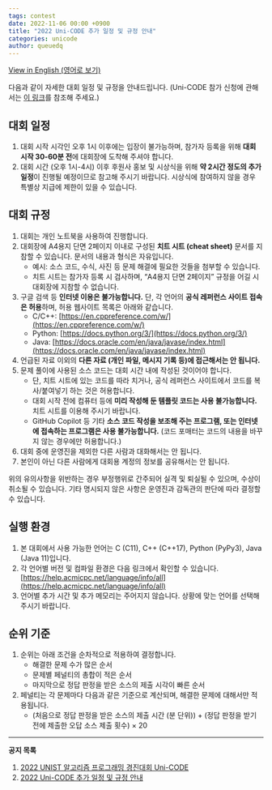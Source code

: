 ```yaml
---
tags: contest
date: 2022-11-06 00:00 +0900
title: "2022 Uni-CODE 추가 일정 및 규정 안내"
categories: unicode
author: queuedq
---
```


[View in English (영어로 보기)](/unicode/2022/11/06/en-rules.html)

다음과 같이 자세한 대회 일정 및 규정을 안내드립니다.
(Uni-CODE 참가 신청에 관해서는 [이 링크](/unicode/2022/11/01/ko-unicode-2022.html)를 참조해 주세요.)

## 대회 일정

1. 대회 시작 시각인 오후 1시 이후에는 입장이 불가능하며, 참가자 등록을 위해 **대회 시작 30-60분 전**에 대회장에 도착해 주셔야 합니다.
2. 대회 시간 (오후 1시-4시) 이후 후원사 홍보 및 시상식을 위해 **약 2시간 정도의 추가 일정**이 진행될 예정이므로 참고해 주시기 바랍니다. 시상식에 참여하지 않을 경우 특별상 지급에 제한이 있을 수 있습니다.

## 대회 규정

1. 대회는 개인 노트북을 사용하여 진행합니다.
2. 대회장에 A4용지 단면 2페이지 이내로 구성된 **치트 시트 (cheat sheet)** 문서를 지참할 수 있습니다. 문서의 내용과 형식은 자유입니다.
	- 예시: 소스 코드, 수식, 사진 등 문제 해결에 필요한 것들을 첨부할 수 있습니다.
	- 치트 시트는 참가자 등록 시 검사하며, “A4용지 단면 2페이지” 규정을 어길 시 대회장에 지참할 수 없습니다.
3. 구글 검색 등 **인터넷 이용은 불가능합니다.** 단, 각 언어의 **공식 레퍼런스 사이트 접속은 허용**하며, 허용 웹사이트 목록은 아래와 같습니다.
	- C/C++: [https://en.cppreference.com/w/](https://en.cppreference.com/w/)
	- Python: [https://docs.python.org/3/](https://docs.python.org/3/)
	- Java: [https://docs.oracle.com/en/java/javase/index.html](https://docs.oracle.com/en/java/javase/index.html)
4. 언급된 자료 이외의 **다른 자료 (개인 파일, 메시지 기록 등)에 접근해서는 안 됩니다.**
5. 문제 풀이에 사용된 소스 코드는 대회 시간 내에 작성된 것이어야 합니다.
	- 단, 치트 시트에 있는 코드를 따라 치거나, 공식 레퍼런스 사이트에서 코드를 복사/붙여넣기 하는 것은 허용합니다.
	- 대회 시작 전에 컴퓨터 등에 **미리 작성해 둔 템플릿 코드는 사용 불가능합니다.** 치트 시트를 이용해 주시기 바랍니다.
	- GitHub Copilot 등 기타 **소스 코드 작성을 보조해 주는 프로그램, 또는 인터넷에 접속하는 프로그램은 사용 불가능합니다.** (코드 포매터는 코드의 내용을 바꾸지 않는 경우에만 허용합니다.)
6. 대회 중에 운영진을 제외한 다른 사람과 대화해서는 안 됩니다.
7. 본인이 아닌 다른 사람에게 대회용 계정의 정보를 공유해서는 안 됩니다.

위의 유의사항을 위반하는 경우 부정행위로 간주되어 실격 및 퇴실될 수 있으며, 수상이 취소될 수 있습니다. 기타 명시되지 않은 사항은 운영진과 감독관의 판단에 따라 결정할 수 있습니다.

## 실행 환경

1. 본 대회에서 사용 가능한 언어는 C (C11), C++ (C++17), Python (PyPy3), Java (Java 11)입니다.
2. 각 언어별 버전 및 컴파일 환경은 다음 링크에서 확인할 수 있습니다. [https://help.acmicpc.net/language/info/all](https://help.acmicpc.net/language/info/all)
3. 언어별 추가 시간 및 추가 메모리는 주어지지 않습니다. 상황에 맞는 언어를 선택해 주시기 바랍니다.

## 순위 기준

1. 순위는 아래 조건을 순차적으로 적용하여 결정합니다.
	- 해결한 문제 수가 많은 순서
	- 문제별 페널티의 총합이 적은 순서
	- 마지막으로 정답 판정을 받은 소스의 제출 시각이 빠른 순서
2. 페널티는 각 문제마다 다음과 같은 기준으로 계산되며, 해결한 문제에 대해서만 적용됩니다.
	- (처음으로 정답 판정을 받은 소스의 제출 시간 (분 단위)) + (정답 판정을 받기 전에 제출한 오답 소스 제출 횟수) × 20

---

**공지 목록**

1. [2022 UNIST 알고리즘 프로그래밍 경진대회 Uni-CODE](/unicode/2022/11/01/ko-unicode-2022.html)
2. [2022 Uni-CODE 추가 일정 및 규정 안내](/unicode/2022/11/06/ko-rules.html)
